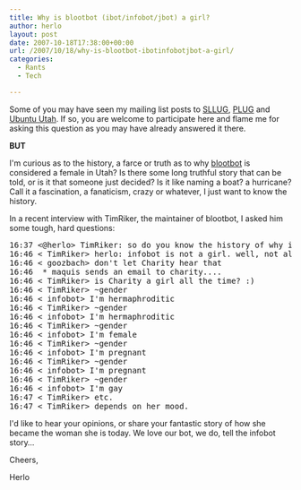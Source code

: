 ```yaml
---
title: Why is blootbot (ibot/infobot/jbot) a girl?
author: herlo
layout: post
date: 2007-10-18T17:38:00+00:00
url: /2007/10/18/why-is-blootbot-ibotinfobotjbot-a-girl/
categories:
  - Rants
  - Tech

---
```

Some of you may have seen my mailing list posts to <a href="http://sllug.org/pipermail/sllug-members/2007-October/009527.html" target="_blank">SLLUG</a>, <a href="http://plug.org/pipermail/plug/2007-October/027991.html" target="_blank">PLUG</a> and <a href="https://lists.ubuntu.com/archives/ubuntu-us-ut/2007-October/000574.html" target="_blank">Ubuntu Utah</a>. If so, you are welcome to participate here and flame me for asking this question as you may have already answered it there.

**BUT**

I'm curious as to the history, a farce or truth as to why <a href="http://blootbot.sourceforge.net/" target="_blank">blootbot</a> is considered a female in Utah? Is there some long truthful story that can be told, or is it that someone just decided? Is it like naming a boat? a hurricane? Call it a fascination, a fanaticism, crazy or whatever, I just want to know the history.

In a recent interview with TimRiker, the maintainer of blootbot, I asked him some tough, hard questions:

<pre>16:37 &lt;@herlo&gt; TimRiker: so do you know the history of why ibot/infobot/jbot is a girl?  I'd like to learn it...
16:46 &lt; TimRiker&gt; herlo: infobot is not a girl. well, not all the time.
16:46 &lt; goozbach&gt; don't let Charity hear that
16:46  * maquis sends an email to charity....
16:46 &lt; TimRiker&gt; is Charity a girl all the time? :)
16:46 &lt; TimRiker&gt; ~gender
16:46 &lt; infobot&gt; I'm hermaphroditic
16:46 &lt; TimRiker&gt; ~gender
16:46 &lt; infobot&gt; I'm hermaphroditic
16:46 &lt; TimRiker&gt; ~gender
16:46 &lt; infobot&gt; I'm female
16:46 &lt; TimRiker&gt; ~gender
16:46 &lt; infobot&gt; I'm pregnant
16:46 &lt; TimRiker&gt; ~gender
16:46 &lt; infobot&gt; I'm pregnant
16:46 &lt; TimRiker&gt; ~gender
16:46 &lt; infobot&gt; I'm gay
16:47 &lt; TimRiker&gt; etc.
16:47 &lt; TimRiker&gt; depends on her mood.</pre>

I'd like to hear your opinions, or share your fantastic story of how she became the woman she is today. We love our bot, we do, tell the infobot story&#8230;

Cheers,

Herlo